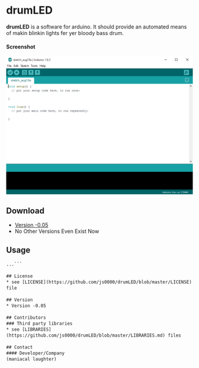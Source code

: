 drumLED
======
**drumLED** is a software for arduino. It should provide an automated means of
makin blinkin lights fer yer bloody bass drum.

#### Screenshot
![No screenshot](https://github.com/js0000/drumLED/blob/master/screenshot.png "no screenshot")

## Download
* [Version -0.05](https://github.com/js0000/drumLED/archive/master.zip)
* No Other Versions Even Exist Now

## Usage
```$ git clone https://github.com/js0000/drumLED.git
...```

## License 
* see [LICENSE](https://github.com/js0000/drumLED/blob/master/LICENSE) file

## Version 
* Version -0.05 

## Contributors
### Third party libraries
* see [LIBRARIES](https://github.com/js0000/drumLED/blob/master/LIBRARIES.md) files

## Contact
#### Developer/Company
(maniacal laughter)
